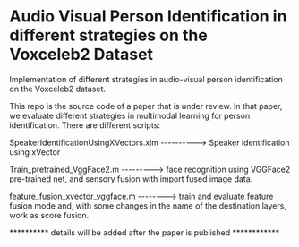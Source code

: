 # Audio Visual Person Identification in different strategies on the Voxceleb2 Dataset

Implementation of different strategies in audio-visual person identification on the Voxceleb2 dataset.

This repo is the source code of a paper that is under review.
In that paper, we evaluate different strategies in multimodal learning for person identification.
There are different scripts:

SpeakerIdentificationUsingXVectors.xlm ----------> Speaker identification using xVector 

Train_pretrained_VggFace2.m ---------> face recognition using VGGFace2 pre-trained net, and sensory fusion with import fused image data.

 feature_fusion_xvector_vggface.m --------> train and evaluate feature fusion mode and, with some changes in the name of the destination layers, work as score fusion.



 ********** details will be added after the paper is published ************
